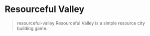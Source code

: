 # Resourceful Valley
> resourceful-valley
Resourceful Valley is a simple resource city building game.
